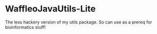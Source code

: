 # WaffleoJavaUtils-Lite
 The less hackery version of my utils package. So can use as a prereq for bioinformatics stuff!
